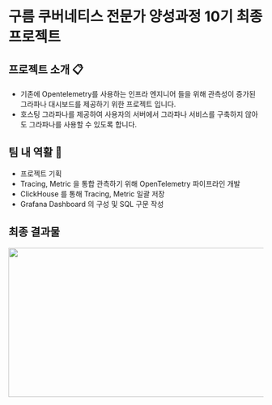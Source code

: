 # 구름 쿠버네티스 전문가 양성과정 10기 최종 프로젝트

## 프로젝트 소개 📋
- 기존에 Opentelemetry를 사용하는 인프라 엔지니어 들을 위해 관측성이 증가된 그라파나 대시보드를 제공하기 위한 프로젝트 입니다.
- 호스팅 그라파나를 제공하여 사용자의 서버에서 그라파나 서비스를 구축하지 않아도 그라파나를 사용할 수 있도록 합니다.

## 팀 내 역활 🧑‍
- 프로젝트 기획
-  Tracing, Metric 을 통합 관측하기 위해 OpenTelemetry 파이프라인 개발
- ClickHouse 를 통해 Tracing, Metric 일괄 저장
- Grafana Dashboard 의 구성 및 SQL 구문 작성


## 최종 결과물

<p align="center"><img src="./gif_for_read-me/lms_problem.gif" width="600" height="294"/></p>